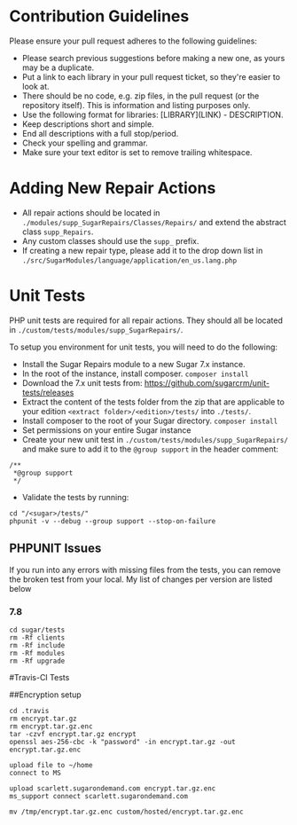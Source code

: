 # Contribution Guidelines
Please ensure your pull request adheres to the following guidelines:

* Please search previous suggestions before making a new one, as yours may be a duplicate.
* Put a link to each library in your pull request ticket, so they're easier to look at.
* There should be no code, e.g. zip files, in the pull request (or the repository itself). This is information and listing purposes only. 
* Use the following format for libraries: \[LIBRARY\]\(LINK\) - DESCRIPTION.
* Keep descriptions short and simple. 
* End all descriptions with a full stop/period.
* Check your spelling and grammar.
* Make sure your text editor is set to remove trailing whitespace.

# Adding New Repair Actions
* All repair actions should be located in `./modules/supp_SugarRepairs/Classes/Repairs/` and extend the abstract class `supp_Repairs`. 
* Any custom classes should use the `supp_` prefix.
* If creating a new repair type, please add it to the drop down list in `./src/SugarModules/language/application/en_us.lang.php`

# Unit Tests
PHP unit tests are required for all repair actions. They should all be located in `./custom/tests/modules/supp_SugarRepairs/`.

To setup you environment for unit tests, you will need to do the following:

* Install the Sugar Repairs module to a new Sugar 7.x instance.
* In the root of the instance, install composer. `composer install`
* Download the 7.x unit tests from: https://github.com/sugarcrm/unit-tests/releases
* Extract the content of the tests folder from the zip that are applicable to your edition `<extract folder>/<edition>/tests/` into `./tests/`.
* Install composer to the root of your Sugar directory. `composer install`
* Set permissions on your entire Sugar instance
* Create your new unit test in `./custom/tests/modules/supp_SugarRepairs/` and make sure to add it to the `@group support` in the header comment:
```
/**
 *@group support
 */
```

* Validate the tests by running:

```
cd "/<sugar>/tests/"
phpunit -v --debug --group support --stop-on-failure
```

## PHPUNIT Issues
If you run into any errors with missing files from the tests, you can remove the broken test from your local. My list of changes per version are listed below

### 7.8 
```
cd sugar/tests
rm -Rf clients
rm -Rf include
rm -Rf modules
rm -Rf upgrade
```

#Travis-CI Tests

##Encryption setup
```
cd .travis
rm encrypt.tar.gz
rm encrypt.tar.gz.enc
tar -czvf encrypt.tar.gz encrypt
openssl aes-256-cbc -k "password" -in encrypt.tar.gz -out encrypt.tar.gz.enc

upload file to ~/home
connect to MS

upload scarlett.sugarondemand.com encrypt.tar.gz.enc
ms_support connect scarlett.sugarondemand.com

mv /tmp/encrypt.tar.gz.enc custom/hosted/encrypt.tar.gz.enc
```
